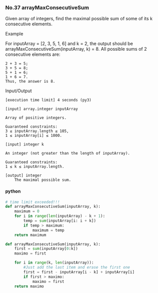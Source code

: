 ### No.37 arrayMaxConsecutiveSum
Given array of integers, find the maximal possible sum of some of its k consecutive elements.

Example

For inputArray = [2, 3, 5, 1, 6] and k = 2, the output should be
arrayMaxConsecutiveSum(inputArray, k) = 8.
All possible sums of 2 consecutive elements are:

    2 + 3 = 5;
    3 + 5 = 8;
    5 + 1 = 6;
    1 + 6 = 7.
    Thus, the answer is 8.

Input/Output

    [execution time limit] 4 seconds (py3)

    [input] array.integer inputArray

    Array of positive integers.

    Guaranteed constraints:
    3 ≤ inputArray.length ≤ 105,
    1 ≤ inputArray[i] ≤ 1000.

    [input] integer k

    An integer (not greater than the length of inputArray).

    Guaranteed constraints:
    1 ≤ k ≤ inputArray.length.

    [output] integer
        The maximal possible sum.
#### python
```python
# time limit exceeded!!!
def arrayMaxConsecutiveSum(inputArray, k):
    maximum = 0
    for i in range(len(inputArray) - k + 1):
        temp = sum(inputArray[i: i + k])
        if temp > maximum:
            maximum = temp
    return maximum
```
```python
def arrayMaxConsecutiveSum(inputArray, k):
    first = sum(inputArray[0:k])
    maximo = first

    for i in range(k, len(inputArray)):
        #Just add the last item and erase the first one
        first = first - inputArray[i - k] + inputArray[i]
        if first > maximo:
            maximo = first
    return maximo
```